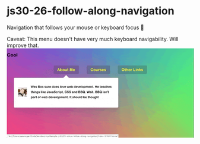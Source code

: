 # js30-26-follow-along-navigation
Navigation that follows your mouse or keyboard focus :mouse2: 

Caveat: This menu doesn't have very much keyboard navigability. Will improve that. 
![A demonstration of the navigation opening as the user hovers each item](finish-follow-along-nav.gif)

